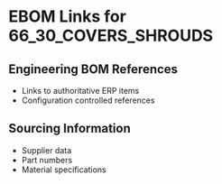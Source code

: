 # EBOM Links for 66_30_COVERS_SHROUDS

## Engineering BOM References
- Links to authoritative ERP items
- Configuration controlled references

## Sourcing Information
- Supplier data
- Part numbers
- Material specifications
